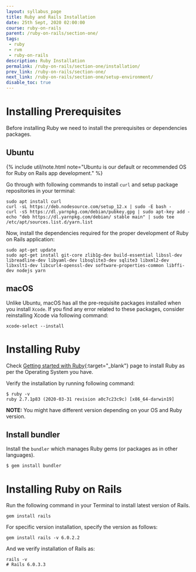```yaml
---
layout: syllabus_page
title: Ruby and Rails Installation
date: 25th Sept, 2020 02:00:00
course: ruby-on-rails
parent: /ruby-on-rails/section-one/
tags:
 - ruby
 - rvm
 - ruby-on-rails
description: Ruby Installation
permalink: /ruby-on-rails/section-one/installation/
prev_link: /ruby-on-rails/section-one/
next_link: /ruby-on-rails/section-one/setup-environment/
disable_toc: true
---
```


# Installing Prerequisites

Before installing Ruby we need to install the prerequisites or dependencies packages.

## Ubuntu

{% include util/note.html
    note="Ubuntu is our default or recommended OS for Ruby on Rails app development."
%}

Go through with following commands to install `curl` and setup package repositories in your terminal:

```shell
sudo apt install curl
curl -sL https://deb.nodesource.com/setup_12.x | sudo -E bash -
curl -sS https://dl.yarnpkg.com/debian/pubkey.gpg | sudo apt-key add -
echo "deb https://dl.yarnpkg.com/debian/ stable main" | sudo tee /etc/apt/sources.list.d/yarn.list
```

Now, install the dependencies required for the proper development of Ruby on Rails application:

```shell
sudo apt-get update
sudo apt-get install git-core zlib1g-dev build-essential libssl-dev libreadline-dev libyaml-dev libsqlite3-dev sqlite3 libxml2-dev libxslt1-dev libcurl4-openssl-dev software-properties-common libffi-dev nodejs yarn
```

## macOS

Unlike Ubuntu, macOS has all the pre-requisite packages installed when you install `Xcode`. If you find any error related to these packages, consider reinstalling Xcode via following command:

```shell
xcode-select --install
```

# Installing Ruby

Check [Getting started with Ruby](/ruby/section-one/getting-started/){:target="_blank"} page to install Ruby as per the Operating System you have.

Verify the installation by running following command:

```shell
$ ruby -v
ruby 2.7.1p83 (2020-03-31 revision a0c7c23c9c) [x86_64-darwin19]
```

__NOTE:__ You might have different version depending on your OS and Ruby version.

## Install bundler

Install the `bundler` which manages Ruby gems (or packages as in other languages).

```shell
$ gem install bundler
```

# Installing Ruby on Rails

Run the following command in your Terminal to install latest version of Rails.

```shell
gem install rails
```

For specific version installation, specify the version as follows:

```shell
gem install rails -v 6.0.2.2
```

And we verify installation of Rails as:

```shell
rails -v
# Rails 6.0.3.3
```
